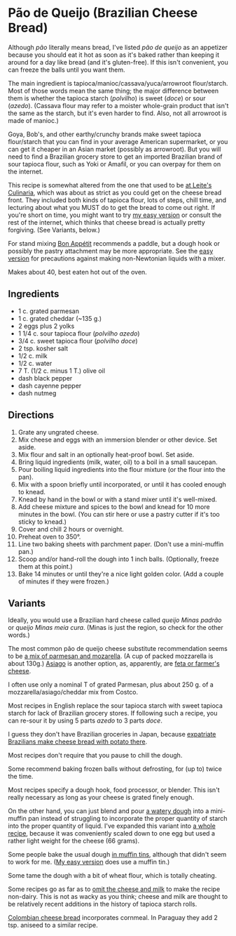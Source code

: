 [KitchenAid]: ../indices/kitchenAid.html
[passover]: ../indices/passover.html

# Pão de Queijo (Brazilian Cheese Bread)

Although *pão* literally means bread, I've listed *pão de queijo* as an appetizer because you should eat it hot as soon as it's baked rather than keeping it around for a day like bread (and it's gluten-free).  If this isn't convenient, you can freeze the balls until you want them.

The main ingredient is tapioca/manioc/cassava/yuca/arrowroot flour/starch.  Most of those words mean the same thing; the major difference between them is whether the tapioca starch (*polvilho*) is sweet (*doce*) or sour (*azedo*).  (Cassava flour may refer to a moister whole-grain product that isn't the same as the starch, but it's even harder to find.  Also, not all arrowroot is made of manioc.)  

Goya, Bob's, and other earthy/crunchy brands make sweet tapioca flour/starch that you can find in your average American supermarket, or you can get it cheaper in an Asian market (possibly as arrowroot).  But you will need to find a Brazilian grocery store to get an imported Brazilian brand of sour tapioca flour, such as Yoki or Amafil, or you can overpay for them on the internet.

This recipe is somewhat altered from the one that used to be [at Leite's Culinaria](http://web.archive.org/web/20170706054034/http://leitesculinaria.com/32757/recipes-brazilian-cheese-rolls.html), which was about as strict as you could get on the cheese bread front.  They included both kinds of tapioca flour, lots of steps, chill time, and lecturing about what you MUST do to get the bread to come out right.  If you're short on time, you might want to try [my easy version](../appetizers/easyPaoDeQueijo.md) or consult the rest of the internet, which thinks that cheese bread is actually pretty forgiving.  (See Variants, below.)

For stand mixing [Bon Appétit](https://www.bonappetit.com/recipe/pao-de-queijo-brazilian-cheese-bread) recommends a paddle, but a dough hook or possibly the pastry attachment may be more appropriate.  See the [easy version](../appetizers/easyPaoDeQueijo.md) for precautions against making non-Newtonian liquids with a mixer.

Makes about 40, best eaten hot out of the oven.

## Ingredients

* 1 c. grated parmesan
* 1 c. grated cheddar (~135 g.)
* 2 eggs plus 2 yolks
* 1 1/4 c. sour tapioca flour (*polvilho azedo*)
* 3/4 c. sweet tapioca flour (*polvilho doce*)
* 2 tsp. kosher salt
* 1/2 c. milk
* 1/2 c. water
* 7 T. (1/2 c. minus 1 T.) olive oil
* dash black pepper
* dash cayenne pepper
* dash nutmeg

## Directions

1. Grate any ungrated cheese.
2. Mix cheese and eggs with an immersion blender or other device.  Set aside.
3. Mix flour and salt in an optionally heat-proof bowl.  Set aside.
4. Bring liquid ingredients (milk, water, oil) to a boil in a small saucepan.
5. Pour boiling liquid ingredients into the flour mixture (or the flour into the pan).
6. Mix with a spoon briefly until incorporated, or until it has cooled enough to knead.
7. Knead by hand in the bowl or with a stand mixer until it's well-mixed.
8. Add cheese mixture and spices to the bowl and knead for 10 more minutes in the bowl.  (You can stir here or use a pastry cutter if it's too sticky to knead.)
9. Cover and chill 2 hours or overnight.
10. Preheat oven to 350°.
11. Line two baking sheets with parchment paper.  (Don't use a mini-muffin pan.)
12. Scoop and/or hand-roll the dough into 1 inch balls.  (Optionally, freeze them at this point.)
13. Bake 14 minutes or until they're a nice light golden color.  (Add a couple of minutes if they were frozen.)

## Variants

Ideally, you would use a Brazilian hard cheese called *queijo Minas padrão* or *queijo Minas meia cura*.  (Minas is just the region, so check for the other words.)

The most common pão de queijo cheese substitute recommendation seems to be [a mix of parmesan and mozarella](https://www.foodnetwork.com/recipes/food-network-kitchen/pao-de-queijo-3364982).  (A cup of packed mozzarella is about 130g.)  [Asiago](https://www.foodnetwork.com/recipes/pao-de-queijo-brazilian-cheese-bread-3303576) is another option, as, apparently, are [feta or farmer's cheese](https://www.simplyrecipes.com/recipes/easy_brazilian_cheese_bread/).

I often use only a nominal T of grated Parmesan, plus about 250 g. of a mozzarella/asiago/cheddar mix from Costco.

Most recipes in English replace the sour tapioca starch with sweet tapioca starch for lack of Brazilian grocery stores.  If following such a recipe, you can re-sour it by using 5 parts *azedo* to 3 parts *doce*.

I guess they don't have Brazilian groceries in Japan, because [expatriate Brazilians make cheese bread with potato there](https://www.justhungry.com/very-easy-pao-de-queijo-brazilian-cheese-bread-japan).

Most recipes don't require that you pause to chill the dough.

Some recommend baking frozen balls without defrosting, for (up to) twice the time.

Most recipes specify a dough hook, food processor, or blender.  This isn't really necessary as long as your cheese is grated finely enough.

On the other hand, you can just blend and pour [a watery dough](https://www.simplyrecipes.com/recipes/easy_brazilian_cheese_bread/) into a mini-muffin pan instead of struggling to incorporate the proper quantity of starch into the proper quantity of liquid.  I've expanded this variant into [a whole recipe](../appetizers/easyPaoDeQueijo.md), because it was conveniently scaled down to one egg but used a rather light weight for the cheese (66 grams).

Some people bake the usual dough [in muffin tins](http://www.epicurious.com/recipes/member/views/pao-de-queijo-aka-brazilian-cheese-puffs-1266023), although that didn't seem to work for me.  ([My easy version](../appetizers/easyPaoDeQueijo.md) does use a muffin tin.)

Some tame the dough with a bit of wheat flour, which is totally cheating.

Some recipes go as far as to [omit the cheese and milk](https://whatifgourmet.com/2013/11/19/pao-de-queijo-dairy-free-variations-part-i-the-savory-gfdf/) to make the recipe non-dairy.  This is not as wacky as you think; cheese and milk are thought to be relatively recent additions in the history of tapioca starch rolls.

[Colombian cheese bread](https://www.mycolombianrecipes.com/pandebono-colombian-cheese-bread) incorporates cornmeal.  In Paraguay they add 2 tsp. aniseed to a similar recipe.
